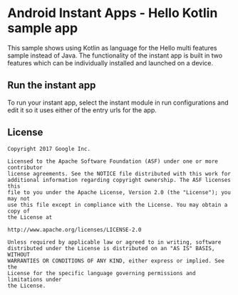 # Android Instant Apps - Hello Kotlin sample app

This sample shows using Kotlin as language for the Hello multi features sample instead of Java.
The functionality of the instant app is built in two features which can be individually
installed and launched on a device.

## Run the instant app

To run your instant app, select the instant module in run configurations and edit it so it uses
either of the entry urls for the app.

## License

```
Copyright 2017 Google Inc.

Licensed to the Apache Software Foundation (ASF) under one or more contributor
license agreements. See the NOTICE file distributed with this work for
additional information regarding copyright ownership. The ASF licenses this
file to you under the Apache License, Version 2.0 (the "License"); you may not
use this file except in compliance with the License. You may obtain a copy of
the License at

http://www.apache.org/licenses/LICENSE-2.0

Unless required by applicable law or agreed to in writing, software
distributed under the License is distributed on an "AS IS" BASIS, WITHOUT
WARRANTIES OR CONDITIONS OF ANY KIND, either express or implied. See the
License for the specific language governing permissions and limitations under
the License.
```

